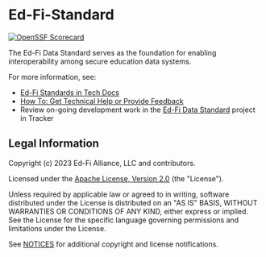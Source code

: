 # Ed-Fi-Standard

[![OpenSSF Scorecard](https://api.securityscorecards.dev/projects/github.com/Ed-Fi-Alliance-OSS/Ed-Fi-Data-Standard/badge)](https://securityscorecards.dev/viewer/?uri=github.com/Ed-Fi-Alliance-OSS/Ed-Fi-Data-Standard)

The Ed-Fi Data Standard serves as the foundation for enabling interoperability among secure education data systems.

For more information, see:

* [Ed-Fi Standards in Tech Docs](https://edfi.atlassian.net/wiki/x/UIk_AQ)
* [How To: Get Technical Help or Provide Feedback](https://edfi.atlassian.net/wiki/x/P4Y_AQ)
* Review on-going development work in the [Ed-Fi Data Standard](https://tracker.ed-fi.org/projects/DATASTD/) project in Tracker

## Legal Information

Copyright (c) 2023 Ed-Fi Alliance, LLC and contributors.

Licensed under the [Apache License, Version 2.0](LICENSE) (the "License").

Unless required by applicable law or agreed to in writing, software
distributed under the License is distributed on an "AS IS" BASIS,
WITHOUT WARRANTIES OR CONDITIONS OF ANY KIND, either express or implied.
See the License for the specific language governing permissions and
limitations under the License.

See [NOTICES](NOTICES.md) for additional copyright and license notifications.
